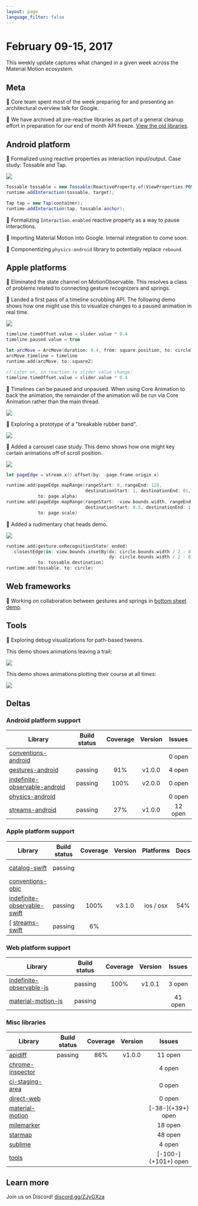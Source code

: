 ```yaml
---
layout: page
language_filter: false
---
```


# February 09-15, 2017

This weekly update captures what changed in a given week across the Material Motion ecosystem.

## Meta

🎉 Core team spent most of the week preparing for and presenting an architectural overview talk for Google.

🎉 We have archived all pre-reactive libraries as part of a general cleanup effort in preparation for
our end of month API freeze. [View the old libraries](https://github.com/material-motion-archive).

## Android platform

🎉 Formalized using reactive properties as interaction input/output.
Case study: Tossable and Tap.

![](2017-02-15-tossable.gif)

```java
Tossable tossable = new Tossable(ReactiveProperty.of(ViewProperties.POSITION.get(target)));
runtime.addInteraction(tossable, target);

Tap tap = new Tap(container);
runtime.addInteraction(tap, tossable.anchor);
```

📝 Formalizing `Interaction.enabled` reactive property as a way to pause interactions.

📝 Importing Material Motion into Google. Internal integration to come soon.

📝 Componentizing `physics-android` library to potentially replace `rebound`.

## Apple platforms

🎉 Eliminated the state channel on MotionObservable. This resolves a class of problems related to
connecting gesture recognizers and springs.

🎉 Landed a first pass of a timeline scrubbing API. The following demo shows how one might use this
to visualize changes to a paused animation in real time.

![](2017-02-15-timeline.gif)

```swift
timeline.timeOffset.value = slider.value * 0.4
timeline.paused.value = true

let arcMove = ArcMove(duration: 0.4, from: square.position, to: circle.position, system: coreAnimation)
arcMove.timeline = timeline
runtime.add(arcMove, to: square2)

// Later on, in reaction to slider value change:
timeline.timeOffset.value = slider.value * 0.4
```

📝 Timelines can be paused and unpaused. When using Core Animation to back the animation, the
remainder of the animation will be run via Core Animation rather than the main thread.

![](2017-02-15-timelineunpause.gif)

📝 Exploring a prototype of a "breakable rubber band".

![](2017-02-15-malleable.gif)

📝 Added a carousel case study. This demo shows how one might key certain animations off of scroll
position.

![](2017-02-15-carousel.gif)

```swift
let pageEdge = stream.x().offset(by: -page.frame.origin.x)

runtime.add(pageEdge.mapRange(rangeStart: 0, rangeEnd: 128,
                              destinationStart: 1, destinationEnd: 0),
            to: page.alpha)
runtime.add(pageEdge.mapRange(rangeStart: -view.bounds.width, rangeEnd: 0,
                              destinationStart: 0.5, destinationEnd: 1.0),
            to: page.scale)
```

📝 Added a rudimentary chat heads demo.

![](2017-02-15-chathead.gif)

```swift
runtime.add(gesture.onRecognitionState(.ended)
  .closestEdge(in: view.bounds.insetBy(dx: circle.bounds.width / 2 - 8,
                                       dy: circle.bounds.width / 2 - 8)),
            to: tossable.destination)
runtime.add(tossable, to: circle)
```

## Web frameworks

📝 Working on collaboration between gestures and springs in [bottom sheet demo](https://material-motion-demos.firebaseapp.com/bottom-sheet/).

## Tools

📝 Exploring debug visualizations for path-based tweens.

This demo shows animations leaving a trail:

![](2017-02-15-arc-debug.gif)

This demo shows animations plotting their course at all times:

![](2017-02-15-debuglayer.gif)

## Deltas

### Android platform support

| Library | Build status | Coverage | Version | Issues |
|---------|:------------:|:--------:|:-------:|:------:|
| [conventions-android](https://github.com/material-motion/conventions-android/) |  |  |  | 0 open |
| [gestures-android](https://github.com/material-motion/gestures-android/) | passing | 91% | v1.0.0 | 4 open |
| [indefinite-observable-android](https://github.com/material-motion/indefinite-observable-android/) | passing | 100% | v2.0.0 | 0 open |
| [physics-android](https://github.com/material-motion/physics-android/) |  |  |  | 0 open |
| [streams-android](https://github.com/material-motion/streams-android/) | passing | 27% | v1.0.0 | 12 open |

### Apple platform support

| Library | Build status | Coverage | Version | Platforms | Docs | Issues |
|---------|:------------:|:--------:|:-------:|:---------:|:----:|:------:|
| [catalog-swift](https://github.com/material-motion/catalog-swift) | passing |  |  |  |  | 10 open |
| [conventions-objc](https://github.com/material-motion/conventions-objc) |  |  |  |  |  | 0 open |
| [indefinite-observable-swift](https://github.com/material-motion/indefinite-observable-swift) | passing | 100% | v3.1.0 | ios / osx | 54% | 0 open |
[ [streams-swift](https://github.com/material-motion/streams-swift) | passing | 6% |  |  |  | 13 open |

### Web platform support

| Library | Build status | Coverage | Version | Issues |
|---------|:------------:|:--------:|:-------:|:------:|
| [indefinite-observable-js](https://github.com/material-motion/indefinite-observable-js) | passing | 100% | v1.0.1 | 3 open |
| [material-motion-js](https://github.com/material-motion/material-motion-js) | passing |  |  | 41 open |

### Misc libraries

| Library | Build status | Coverage | Version | Issues |
|---------|:------------:|:--------:|:-------:|:------:|
| [apidiff](https://github.com/material-motion/apidiff/) | passing | 86% | v1.0.0 | 11 open |
| [chrome-inspector](https://github.com/material-motion/chrome-inspector/) |  |  |  | 4 open |
| [ci-staging-area](https://github.com/material-motion/ci-staging-area/) |  |  |  | 0 open |
| [direct-web](https://github.com/material-motion/direct-web/) |  |  |  | 0 open |
| [material-motion](https://github.com/material-motion/material-motion/) |  |  |  | [-38-]{+39+} open |
| [milemarker](https://github.com/material-motion/milemarker/) |  |  |  | 18 open |
| [starmap](https://github.com/material-motion/starmap/) |  |  |  | 48 open |
| [sublime](https://github.com/material-motion/sublime/) |  |  |  | 4 open |
| [tools](https://github.com/material-motion/tools/) |  |  |  | [-100-]{+101+} open |

## Learn more

Join us on Discord! [discord.gg/ZJyGXza](https://discord.gg/ZJyGXza)

